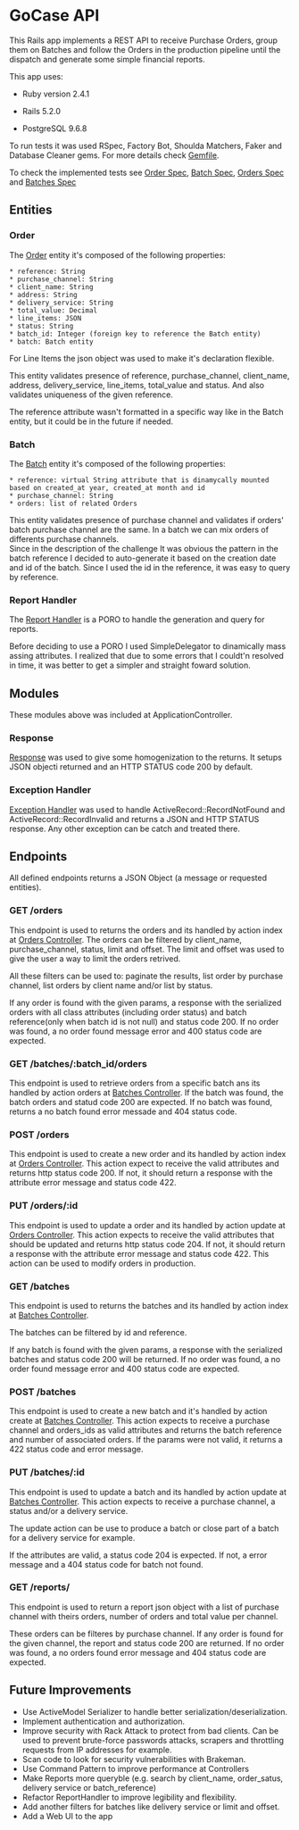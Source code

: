 # GoCase API

This Rails app implements a REST API to receive Purchase Orders, group them on Batches and follow the Orders in the production pipeline until the dispatch and generate some simple financial reports. 

This app uses:

* Ruby version 2.4.1

* Rails 5.2.0

* PostgreSQL 9.6.8

To run tests it was used RSpec, Factory Bot, Shoulda Matchers, Faker and Database Cleaner gems. For more details check [Gemfile](Gemfile).

To check the implemented tests see [Order Spec](/spec/models/order_spec.rb), [Batch Spec](/spec/models/order_spec.rb), [Orders Spec](/spec/requests/orders_spec.rb) and [Batches Spec](/spec/requests/batches_spec.rb)

## Entities
### Order

The [Order](/app/models/order.rb) entity it's composed of the following properties:

    * reference: String 
    * purchase_channel: String 
    * client_name: String 
    * address: String
    * delivery_service: String
    * total_value: Decimal 
    * line_items: JSON 
    * status: String
    * batch_id: Integer (foreign key to reference the Batch entity)
    * batch: Batch entity

For Line Items the json object was used to make it's declaration flexible.

This entity validates presence of reference, purchase_channel, client_name, address, delivery_service, line_items, total_value and status. And also validates uniqueness of the given reference.

The reference attribute wasn't formatted in a specific way like in the Batch entity, but it could be in the future if needed. 

### Batch

The [Batch](/app/models/batch.rb) entity it's composed of the following properties:

    * reference: virtual String attribute that is dinamycally mounted based on created_at year, created_at month and id
    * purchase_channel: String
    * orders: list of related Orders

This entity validates presence of purchase channel and validates if orders' batch purchase channel are the same. In a batch we can mix orders of differents purchase channels.   
Since in the description of the challenge It was obvious the pattern in the batch reference I decided to auto-generate it based on the creation date and id of the batch. Since I used the id in the reference, it was easy to query by reference.


### Report Handler
The [Report Handler](/app/models/report_handler.rb) is a PORO to handle the generation and query for reports.

Before deciding to use a PORO I used SimpleDelegator to dinamically mass assing attributes. I realized that due to some errors that I couldt'n resolved in time, it was better to get a simpler and straight foward solution.  


## Modules
These modules above was included at ApplicationController.

### Response

[Response](/app/controllers/concerns/response.rb) was used to give some homogenization to the returns. It setups JSON objecti returned and an HTTP STATUS code 200 by default. 


### Exception Handler
[Exception Handler](/app/controllers/concerns/exception_handler.rb) was used to handle ActiveRecord::RecordNotFound and ActiveRecord::RecordInvalid and returns a JSON and HTTP STATUS response. Any other exception can be catch and treated there.



## Endpoints
All defined endpoints returns a JSON Object (a message or requested entities).

### GET /orders

This endpoint is used to returns the orders and its handled by action index at [Orders Controller](/app/controllers/orders_controller.rb). 
The orders can be filtered by client_name, purchase_channel, status, limit and offset. The limit and offset was used to give the user a way to limit the orders retrived. 

All these filters can be used to: paginate the results, list order by purchase channel, list orders by client name and/or list by status. 

If any order is found with the given params, a response with the serialized orders with all class attributes (including order status) and batch reference(only when batch id is not null) and status code 200. If no order was found, a no order found message error and 400 status code are expected.

### GET /batches/:batch_id/orders

This endpoint is used to retrieve orders from a specific batch ans its handled by action orders at [Batches Controller](/app/controllers/batches_controller.rb). If the batch was found, the batch orders and statud code 200 are expected. If no batch was found, returns a no batch found error messade and 404 status code.

### POST /orders 

This endpoint is used to create a new order and its handled by action index at [Orders Controller](/app/controllers/orders_controller.rb).
This action expect to receive the valid attributes and returns http status code 200. If not, it should return a response with the attribute error message and status code 422. 

### PUT /orders/:id

This endpoint is used to update a order and its handled by action update at [Orders Controller](/app/controllers/orders_controller.rb).
This action expects to receive the valid attributes that should be updated and returns http status code 204. If not, it should return a response with the attribute error message and status code 422. 
This action can be used to modify orders in production.

### GET /batches
This endpoint is used to returns the batches and its handled by action index at [Batches Controller](/app/controllers/batches_controller.rb). 

The batches can be filtered by id and reference. 

If any batch is found with the given params, a response with the serialized batches and status code 200 will be returned. If no order was found, a no order found message error and 400 status code are expected.

### POST /batches

This endpoint is used to create a new batch and it's handled by action create at [Batches Controller](/app/controllers/batches_controller.rb).
This action expects to receive a purchase channel and orders_ids as valid attributes and returns the batch reference and number of associated orders. If the params were not valid, it returns a 422 status code and error message.

### PUT /batches/:id

This endpoint is used to update a batch and its handled by action update at [Batches Controller](/app/controllers/batches_controller.rb). 
This action expects to receive a purchase channel, a status and/or a delivery service. 

The update action can be use to produce a batch or close part of a batch for a delivery service for example.

If the attributes are valid, a status code 204 is expected. If not, a error message and a 404 status code for batch not found.

### GET /reports/ 

This endpoint is used to return a report json object with a list of purchase channel with theirs orders, number of orders and total value per channel.

These orders can be filteres by purchase channel. If any order is found for the given channel, the report and status code 200 are returned. If no order was found, a no orders found error message and 404 status code are expected.

## Future Improvements

* Use ActiveModel Serializer to handle better serialization/deserialization.
* Implement authentication and authorization.
* Improve security with Rack Attack to protect from bad clients. Can be used to prevent brute-force passwords attacks, scrapers and throttling requests from IP addresses for example.
* Scan code to look for security vulnerabilities with Brakeman. 
* Use Command Pattern to improve performance at Controllers
* Make Reports more queryble (e.g. search by client_name, order_satus, delivery service or batch_reference)
* Refactor ReportHandler to improve legibility and flexibility.
* Add another filters for batches like delivery service or limit and offset.
* Add a Web UI to the app






